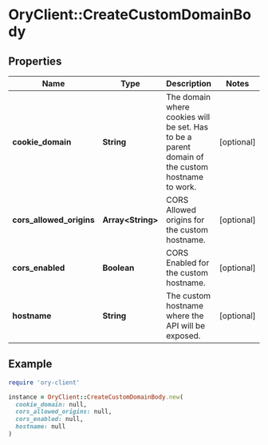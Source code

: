 # OryClient::CreateCustomDomainBody

## Properties

| Name | Type | Description | Notes |
| ---- | ---- | ----------- | ----- |
| **cookie_domain** | **String** | The domain where cookies will be set. Has to be a parent domain of the custom hostname to work. | [optional] |
| **cors_allowed_origins** | **Array&lt;String&gt;** | CORS Allowed origins for the custom hostname. | [optional] |
| **cors_enabled** | **Boolean** | CORS Enabled for the custom hostname. | [optional] |
| **hostname** | **String** | The custom hostname where the API will be exposed. | [optional] |

## Example

```ruby
require 'ory-client'

instance = OryClient::CreateCustomDomainBody.new(
  cookie_domain: null,
  cors_allowed_origins: null,
  cors_enabled: null,
  hostname: null
)
```

